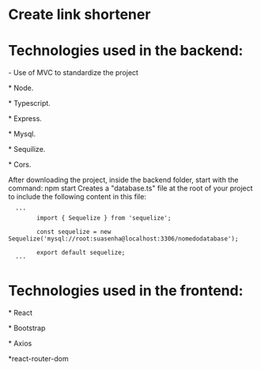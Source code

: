 # Create link shortener

  <h1>Technologies used in the backend:</h1>
  <span>- Use of MVC to standardize the project</span>
  <p>* Node.</p>
  <p>* Typescript.</p>
  <p>* Express.</p>
  <p>* Mysql.</p>
  <p>* Sequilize.</p>
  <p>* Cors.</p>
  

  <span>After downloading the project, inside the backend folder, start with the command:
        npm start</span>
<span>Creates a "database.ts" file at the root of your project to include the following content in this file:</span>

      '''   
            import { Sequelize } from 'sequelize';

            const sequelize = new Sequelize('mysql://root:suasenha@localhost:3306/nomedodatabase');

            export default sequelize;
      '''




  <h1>Technologies used in the frontend:</h1>
  <p>* React</p>
  <p>* Bootstrap</p>
  <p>* Axios</p>
  <p>*react-router-dom</p>